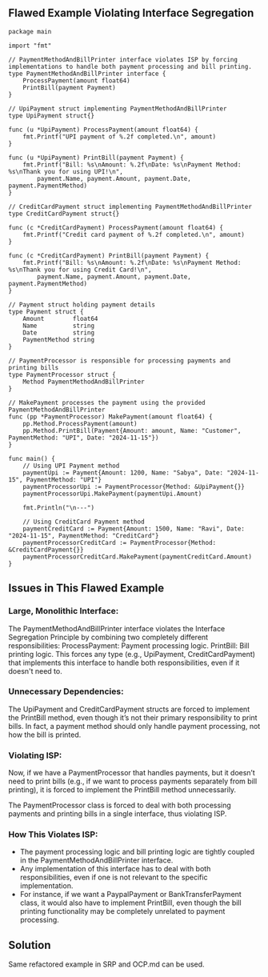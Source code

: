 ## Flawed Example Violating Interface Segregation

```golang
package main

import "fmt"

// PaymentMethodAndBillPrinter interface violates ISP by forcing implementations to handle both payment processing and bill printing.
type PaymentMethodAndBillPrinter interface {
    ProcessPayment(amount float64)
    PrintBill(payment Payment)
}

// UpiPayment struct implementing PaymentMethodAndBillPrinter
type UpiPayment struct{}

func (u *UpiPayment) ProcessPayment(amount float64) {
    fmt.Printf("UPI payment of %.2f completed.\n", amount)
}

func (u *UpiPayment) PrintBill(payment Payment) {
    fmt.Printf("Bill: %s\nAmount: %.2f\nDate: %s\nPayment Method: %s\nThank you for using UPI!\n",
        payment.Name, payment.Amount, payment.Date, payment.PaymentMethod)
}

// CreditCardPayment struct implementing PaymentMethodAndBillPrinter
type CreditCardPayment struct{}

func (c *CreditCardPayment) ProcessPayment(amount float64) {
    fmt.Printf("Credit card payment of %.2f completed.\n", amount)
}

func (c *CreditCardPayment) PrintBill(payment Payment) {
    fmt.Printf("Bill: %s\nAmount: %.2f\nDate: %s\nPayment Method: %s\nThank you for using Credit Card!\n",
        payment.Name, payment.Amount, payment.Date, payment.PaymentMethod)
}

// Payment struct holding payment details
type Payment struct {
    Amount        float64
    Name          string
    Date          string
    PaymentMethod string
}

// PaymentProcessor is responsible for processing payments and printing bills
type PaymentProcessor struct {
    Method PaymentMethodAndBillPrinter
}

// MakePayment processes the payment using the provided PaymentMethodAndBillPrinter
func (pp *PaymentProcessor) MakePayment(amount float64) {
    pp.Method.ProcessPayment(amount)
    pp.Method.PrintBill(Payment{Amount: amount, Name: "Customer", PaymentMethod: "UPI", Date: "2024-11-15"})
}

func main() {
    // Using UPI Payment method
    paymentUpi := Payment{Amount: 1200, Name: "Sabya", Date: "2024-11-15", PaymentMethod: "UPI"}
    paymentProcessorUpi := PaymentProcessor{Method: &UpiPayment{}}
    paymentProcessorUpi.MakePayment(paymentUpi.Amount)

    fmt.Println("\n---")

    // Using CreditCard Payment method
    paymentCreditCard := Payment{Amount: 1500, Name: "Ravi", Date: "2024-11-15", PaymentMethod: "CreditCard"}
    paymentProcessorCreditCard := PaymentProcessor{Method: &CreditCardPayment{}}
    paymentProcessorCreditCard.MakePayment(paymentCreditCard.Amount)
}
```

## Issues in This Flawed Example

### Large, Monolithic Interface:

The PaymentMethodAndBillPrinter interface violates the Interface Segregation Principle by combining two completely different responsibilities:
ProcessPayment: Payment processing logic.
PrintBill: Bill printing logic.
This forces any type (e.g., UpiPayment, CreditCardPayment) that implements this interface to handle both responsibilities, even if it doesn't need to.

### Unnecessary Dependencies:

The UpiPayment and CreditCardPayment structs are forced to implement the PrintBill method, even though it’s not their primary responsibility to print bills. In fact, a payment method should only handle payment processing, not how the bill is printed.

### Violating ISP:

Now, if we have a PaymentProcessor that handles payments, but it doesn’t need to print bills (e.g., if we want to process payments separately from bill printing), it is forced to implement the PrintBill method unnecessarily.

The PaymentProcessor class is forced to deal with both processing payments and printing bills in a single interface, thus violating ISP.

### How This Violates ISP:

- The payment processing logic and bill printing logic are tightly coupled in the PaymentMethodAndBillPrinter interface.
- Any implementation of this interface has to deal with both responsibilities, even if one is not relevant to the specific implementation.
- For instance, if we want a PaypalPayment or BankTransferPayment class, it would also have to implement PrintBill, even though the bill printing functionality may be completely unrelated to payment processing.

## Solution
Same refactored example in SRP and OCP.md can be used.

